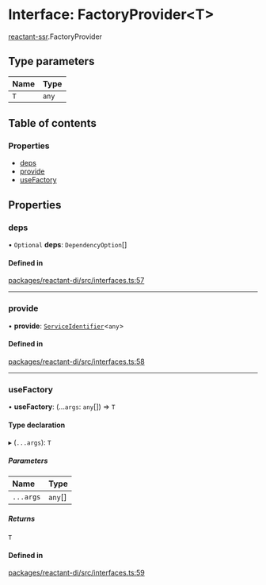 # Interface: FactoryProvider<T\>

[reactant-ssr](../modules/reactant_ssr.md).FactoryProvider

## Type parameters

| Name | Type |
| :------ | :------ |
| `T` | `any` |

## Table of contents

### Properties

- [deps](reactant_ssr.FactoryProvider.md#deps)
- [provide](reactant_ssr.FactoryProvider.md#provide)
- [useFactory](reactant_ssr.FactoryProvider.md#usefactory)

## Properties

### deps

• `Optional` **deps**: `DependencyOption`[]

#### Defined in

[packages/reactant-di/src/interfaces.ts:57](https://github.com/unadlib/reactant/blob/f66dad8a/packages/reactant-di/src/interfaces.ts#L57)

___

### provide

• **provide**: [`ServiceIdentifier`](../modules/reactant_ssr.md#serviceidentifier)<`any`\>

#### Defined in

[packages/reactant-di/src/interfaces.ts:58](https://github.com/unadlib/reactant/blob/f66dad8a/packages/reactant-di/src/interfaces.ts#L58)

___

### useFactory

• **useFactory**: (...`args`: `any`[]) => `T`

#### Type declaration

▸ (`...args`): `T`

##### Parameters

| Name | Type |
| :------ | :------ |
| `...args` | `any`[] |

##### Returns

`T`

#### Defined in

[packages/reactant-di/src/interfaces.ts:59](https://github.com/unadlib/reactant/blob/f66dad8a/packages/reactant-di/src/interfaces.ts#L59)
